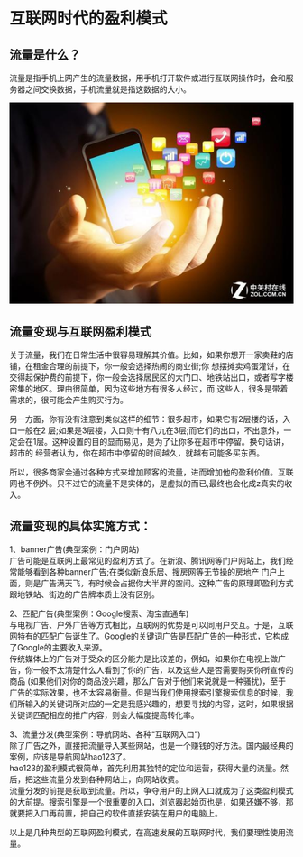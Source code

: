 # 互联网时代的盈利模式
## 流量是什么？
流量是指手机上网产生的流量数据，用手机打开软件或进行互联网操作时，会和服务器之间交换数据，手机流量就是指这数据的大小。

![](https://github.com/xiaobaishangxian/homework/blob/gh-pages/images/96d54de617bf8b7379c8c12f2c964a46.jpg?raw=true)

## 流量变现与互联网盈利模式
关于流量，我们在日常生活中很容易理解其价值。比如，如果你想开一家卖鞋的店铺，在租金合理的前提下，你一般会选择热闹的商业街;你 想摆摊卖鸡蛋灌饼，在交得起保护费的前提下，你一般会选择居民区的大门口、地铁站出口，或者写字楼密集的地区。理由很简单，因为这些地方有很多人经过，而 这些人，很多是带着需求的，很可能会产生购买行为。

另一方面，你有没有注意到类似这样的细节：很多超市，如果它有2层楼的话，入口一般在2 层;如果是3层楼，入口则十有八九在3层;而它们的出口，不出意外，一定会在1层。这种设置的目的显而易见，是为了让你多在超市中停留。换句话讲，超市的 经营者认为，你在超市中停留的时间越久，就越有可能多买东西。

所以，很多商家会通过各种方式来增加顾客的流量，进而增加他的盈利价值。互联网也不例外。只不过它的流量不是实体的，是虚拟的而已,最终也会化成z真实的收入。

## 流量变现的具体实施方式：
1、banner广告(典型案例：门户网站)   
广告可能是互联网上最常见的盈利方式了。在新浪、腾讯网等门户网站上，我们经常能够看到各种banner广告;在类似新浪乐居、搜房网等无节操的房地产 门户上面，则是广告满天飞，有时候会占据你大半屏的空间。这种广告的原理即盈利方式跟地铁站、街边的广告牌本质上没有区别。

2、匹配广告(典型案例：Google搜索、淘宝直通车)  
与电视广告、户外广告等方式相比，互联网的优势是可以同用户交互。于是，互联网特有的匹配广告诞生了。Google的关键词广告是匹配广告的一种形式，它构成了Google的主要收入来源。  
传统媒体上的广告对于受众的区分能力是比较差的，例如，如果你在电视上做广告，你一般不太清楚什么人看到了你的广告，以及这些人是否需要购买你所宣传的商品 (如果他们对你的商品没兴趣，那么广告对于他们来说就是一种骚扰)，至于广告的实际效果，也不太容易衡量。但是当我们使用搜索引擎搜索信息的时候，我 们所输入的关键词所对应的一定是我感兴趣的，想要寻找的内容，这时，如果根据关键词匹配相应的推广内容，则会大幅度提高转化率。

3、流量分发(典型案例：导航网站、各种“互联网入口”)  
除了广告之外，直接把流量导入某些网站，也是一个赚钱的好方法。国内最经典的案例，应该是导航网站hao123了。  
hao123的盈利模式很简单，首先利用其独特的定位和运营，获得大量的流量。然后，把这些流量分发到各种网站上，向网站收费。   
流量分发的前提是获取到流量。所以，争夺用户的上网入口就成为了这类盈利模式的大前提。搜索引擎是一个很重要的入口，浏览器起始页也是，如果还嫌不够，那就要把入口再前置，把自己的软件直接安装在用户的电脑上。
 

 以上是几种典型的互联网盈利模式，在高速发展的互联网时代，我们要理性使用流量。


